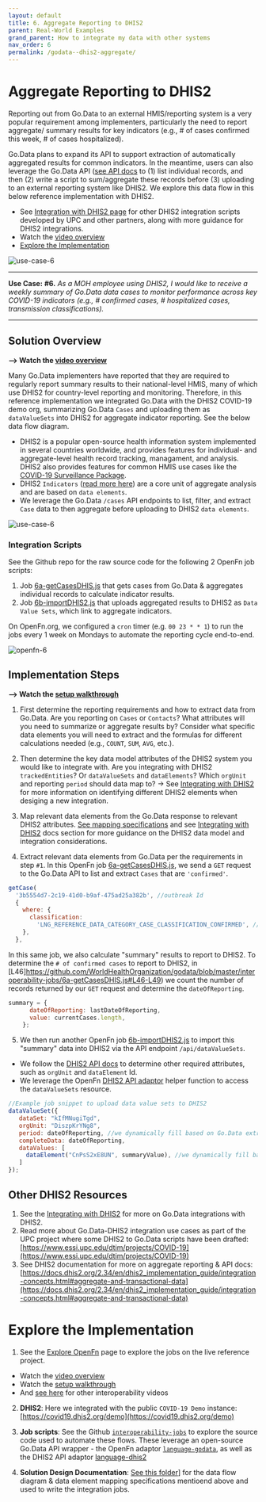 ```yaml
---
layout: default
title: 6. Aggregate Reporting to DHIS2
parent: Real-World Examples
grand_parent: How to integrate my data with other systems
nav_order: 6
permalink: /godata--dhis2-aggregate/
---
```


# Aggregate Reporting to DHIS2
Reporting out from Go.Data to an external HMIS/reporting system is a very popular requirement among implementers, particularly the need to report aggregate/ summary results for key indicators (e.g., # of cases confirmed this week, # of cases hospitalized). 

Go.Data plans to expand its API to support extraction of automatically aggregated results for common indicators. In the meantime, users can also leverage the Go.Data API ([see API docs](https://github.com/WorldHealthOrganization/godata/api-docs/) to (1) list individual records, and then (2) write a script to sum/aggregate these records before (3) uploading to an external reporting system like DHIS2. We explore this data flow in this below reference implementation with DHIS2. 

- See [Integration with DHIS2 page](https://worldhealthorganization.github.io/godata/dhis2-integrations/) for other DHIS2 integration scripts developed by UPC and other partners, along with more guidance for DHIS2 integrations. 
- Watch the [video overview](https://sprcdn-assets.sprinklr.com/1652/5a2c79e5-f8b6-473a-b81c-7eba187f1c24-1003632985.mp4)
- [Explore the Implementation](#explore-the-implementation)

![use-case-6](../assets/use-case-6.png)

---
**Use Case:**
**#6.** _As a MOH employee using DHIS2, I would like to receive a weekly summary of Go.Data data cases to monitor performance across key COVID-19 indicators (e.g., # confirmed cases, # hospitalized cases, transmission classifications)._

---
## Solution Overview
**--> Watch the [video overview](https://sprcdn-assets.sprinklr.com/1652/5a2c79e5-f8b6-473a-b81c-7eba187f1c24-1003632985.mp4)**

Many Go.Data implementers have reported that they are required to regularly report summary results to their national-level HMIS, many of which use DHIS2 for country-level reporting and monitoring. Therefore, in this reference implementation we integrated Go.Data with the DHIS2 COVID-19 demo org, summarizing Go.Data `Cases` and uploading them as `dataValueSets` into DHIS2 for aggregate indicator reporting. See the below data flow diagram. 
- DHIS2 is a popular open-source health information system implemented in several countries worldwide, and provides features for individual- and aggregate-level health record tracking, managament, and analysis. DHIS2 also provides features for common HMIS use cases like the [COVID-19 Surveillance Package](https://www.dhis2.org/covid-19). 
- DHIS2 `Indicators` ([read more here](https://docs.dhis2.org/2.34/pt/dhis2_implementation_guide/indicators.html#:~:text=In%20DHIS2%2C%20the%20indicator%20is,do%20not%20have%20a%20denominator.)) are a core unit of aggregate analysis and are based on `data elements`. 
- We leverage the Go.Data `/cases` API endpoints to list, filter, and extract `Case` data to then aggregate before uploading to DHIS2 `data elements`. 

![use-case-6](../assets/io-use-case-6.png)

### Integration Scripts
See the Github repo for the raw source code for the following 2 OpenFn job scripts:
1. Job [6a-getCasesDHIS.js](https://github.com/WorldHealthOrganization/godata/blob/master/interoperability-jobs/6a-getCasesDHIS.js) that gets cases from Go.Data & aggregates individual records to calculate indicator results. 
2. Job [6b-importDHIS2.js](https://github.com/WorldHealthOrganization/godata/blob/master/interoperability-jobs/6b-importDHIS2.js) that uploads aggregated results to DHIS2 as `Data Value Sets`, which link to aggregate indicators. 

On OpenFn.org, we configured a `cron` timer (e.g. `00 23 * * 1`) to run the jobs every 1 week on Mondays to automate the reporting cycle end-to-end. 

![openfn-6](../assets/openfn-6.png)


## Implementation Steps 
**--> Watch the [setup walkthrough](https://sprcdn-assets.sprinklr.com/1652/8cb40700-8b8b-442d-a323-314078cb58d3-623643034.mp4)**
1. First determine the reporting requirements and how to extract data from Go.Data. Are you reporting on `Cases` or `Contacts`? What attributes will you need to summarize or aggregate results by? Consider what specific data elements you will need to extract and the formulas for different calculations needed (e.g., `COUNT`, `SUM`, `AVG`, etc.). 

2. Then determine the key data model attributes of the DHIS2 system you would like to integrate with. Are you integrating with DHIS2 `trackedEntities`? Or `dataValueSets` and `dataElements`? Which `orgUnit` and reporting `period` should data map to? 
→ See [Integrating with DHIS2](https://worldhealthorganization.github.io/godata/dhis2-integrations/) for more information on identifying different DHIS2 elements when desiging a new integration.

3. Map relevant data elements from the Go.Data response to relevant DHIS2 attributes. [See mapping specifications](https://drive.google.com/drive/folders/1qL3el6F2obdmtu2QKgcWYoXWsqBkhtII) and see [Integrating with DHIS2](https://worldhealthorganization.github.io/godata/dhis2-integrations/) docs section for more guidance on the DHIS2 data model and integration considerations. 
4. Extract relevant data elements from Go.Data per the requirements in step `#1`. In this OpenFn job [6a-getCasesDHIS.js](https://github.com/WorldHealthOrganization/godata/blob/master/interoperability-jobs/6a-getCasesDHIS.js), we send a `GET` request to the Go.Data API to list and extract `Cases` that are `'confirmed'`.  

```js
getCase(
  '3b5554d7-2c19-41d0-b9af-475ad25a382b', //outbreak Id 
  {
    where: {
      classification:
        'LNG_REFERENCE_DATA_CATEGORY_CASE_CLASSIFICATION_CONFIRMED', //filter to extract only confirmed cases
    },
  },
```
In this same job, we also calculate "summary" results to report to DHIS2. To determine the `# of confirmed cases` to report to DHIS2, in [L46]https://github.com/WorldHealthOrganization/godata/blob/master/interoperability-jobs/6a-getCasesDHIS.js#L46-L49) we count the number of records returned by our `GET` request and determine the `dateOfReporting`. 

```js
summary = {
      dateOfReporting: lastDateOfReporting,
      value: currentCases.length,
    };
```

5. We then run another OpenFn job [6b-importDHIS2.js](https://github.com/WorldHealthOrganization/godata/blob/master/interoperability-jobs/6b-importDHIS2.js) to import this "summary" data into DHIS2 via the API endpoint `/api/dataValueSets`. 
- We follow the [DHIS2 API docs](https://docs.dhis2.org/master/en/developer/html/dhis2_developer_manual_full.html#webapi_data_values) to determine other required attributes, such as `orgUnit` and `dataElement` Id.
- We leverage the OpenFn [DHIS2 API adaptor](https://openfn.github.io/language-dhis2/dataValueSet.html) helper function to access the `dataValueSets` resource. 

```js
//Example job snippet to upload data value sets to DHIS2
dataValueSet({
   dataSet: "kIfMNugiTgd",
   orgUnit: "DiszpKrYNg8",
   period: dateOfReporting, //we dynamically fill based on Go.Data extract
   completeData: dateOfReporting,
   dataValues: [
     dataElement("CnPsS2xE8UN", summaryValue), //we dynamically fill based on Go.Data extract & calculation
   ]
});
```

## Other DHIS2 Resources
1. See the [Integrating with DHIS2](https://worldhealthorganization.github.io/godata/dhis2-integrations/) for more on Go.Data integrations with DHIS2. 
2. Read more about Go.Data-DHIS2 integration use cases as part of the UPC project where some DHIS2 to Go.Data scripts have been drafted:  [https://www.essi.upc.edu/dtim/projects/COVID-19](https://www.essi.upc.edu/dtim/projects/COVID-19)
3. See DHIS2 documentation for more on aggregate reporting & API docs: [https://docs.dhis2.org/2.34/en/dhis2_implementation_guide/integration-concepts.html#aggregate-and-transactional-data](https://docs.dhis2.org/2.34/en/dhis2_implementation_guide/integration-concepts.html#aggregate-and-transactional-data)


# Explore the Implementation
1. See the [Explore OpenFn](https://worldhealthorganization.github.io/godata/explore-openfn/) page to explore the jobs on the live reference project. 
- Watch the [video overview](https://sprcdn-assets.sprinklr.com/1652/5a2c79e5-f8b6-473a-b81c-7eba187f1c24-1003632985.mp4)
- Watch the [setup walkthrough](https://sprcdn-assets.sprinklr.com/1652/8cb40700-8b8b-442d-a323-314078cb58d3-623643034.mp4)
- And [see here](https://community-godata.who.int/topics/interoperability/5fd8ec64f5c77e114e6c6823) for other interoperability videos

2. **DHIS2**: Here we integrated with the public `COVID-19 Demo` instance: [https://covid19.dhis2.org/demo](https://covid19.dhis2.org/demo)

3. **Job scripts**: See the Github [`interoperability-jobs`](https://github.com/WorldHealthOrganization/godata/tree/master/interoperability-jobs) to explore the source code used to automate these flows. These leverage an open-source Go.Data API wrapper - the OpenFn adaptor [`language-godata`](https://github.com/WorldHealthOrganization/language-godata/), as well as the DHIS2 API adaptor [language-dhis2](https://openfn.github.io/language-dhis2/)

4. **Solution Design Documentation**: [See this folder](https://drive.google.com/drive/folders/1qL3el6F2obdmtu2QKgcWYoXWsqBkhtII)] for the data flow diagram & data element mapping specifications mentioend above and used to write the integration jobs. 

